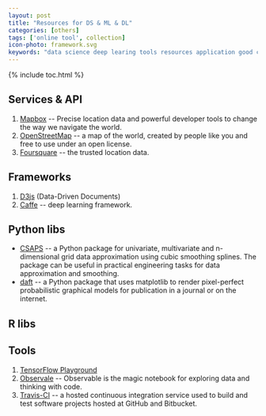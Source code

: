 ```yaml
---
layout: post
title: "Resources for DS & ML & DL"
categories: [others]
tags: ['online tool', collection]
icon-photo: framework.svg
keywords: "data science deep learing tools resources application good choice collection machine learning websites link url video dataset data frameworks"
---
```


{% include toc.html %}

## Services & API

1. [Mapbox](https://www.mapbox.com/) -- Precise location data and powerful developer tools to change the way we navigate the world.
2. [OpenStreetMap](https://www.openstreetmap.org/#map=6/46.449/2.210) --  a map of the world, created by people like you and free to use under an open license.
3. [Foursquare](https://foursquare.com/) -- the trusted location data.

## Frameworks

1. [D3js](https://d3js.org/) (Data-Driven Documents)
2. [Caffe](https://caffe.berkeleyvision.org/) -- deep learning framework.

## Python libs

- [CSAPS](https://github.com/espdev/csaps) -- a Python package for univariate, multivariate and n-dimensional grid data approximation using cubic smoothing splines. The package can be useful in practical engineering tasks for data approximation and smoothing.
- [daft](https://docs.daft-pgm.org/en/latest/#) -- a Python package that uses matplotlib to render pixel-perfect probabilistic graphical models for publication in a journal or on the internet.

## R libs

## Tools

1. [TensorFlow Playground](http://playground.tensorflow.org/)
2. [Observale](https://observablehq.com/) -- Observable is the magic notebook for exploring data and thinking with code.
3. [Travis-CI](https://travis-ci.org/) -- a hosted continuous integration service used to build and test software projects hosted at GitHub and Bitbucket.